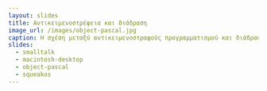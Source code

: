 ```yaml
---
layout: slides
title: Αντικειμενοστρέφεια και διάδραση
image_url: /images/object-pascal.jpg
caption: Η σχέση μεταξύ αντικειμενοστραφούς προγραμματισμού και διάδρασης πρωτοεμφανίζεται το 1970 με την δημιουργία της Smalltalk,παρέχοντας έναν πιο αρθρωτό και δομημένο τρόπο οργάνωσης του κώδικα και συνεχίζεται εως και σήμερα με στόχο την κατασκευή πιο διαδραστικών και εύχρηστων διεπαφών λογισμικού.
slides:
  - smalltalk
  - macintosh-desktop
  - object-pascal
  - squeakos
---
```

